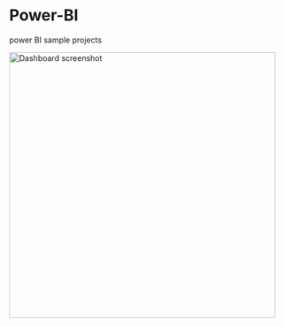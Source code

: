 # Power-BI
power BI sample projects

<img width="481" alt="Dashboard screenshot" src="https://user-images.githubusercontent.com/41443395/170075881-1b5b5477-9b5b-430b-a90d-8ff41693d771.png">
